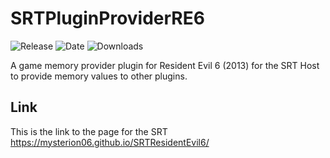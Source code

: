# SRTPluginProviderRE6
![Release](https://img.shields.io/github/v/release/Mysterion06/SRTPluginProviderRE6?label=current%20release&style=for-the-badge)
![Date](https://img.shields.io/github/release-date/Mysterion06/SRTPluginProviderRE6?style=for-the-badge)
![Downloads](https://img.shields.io/github/downloads/Mysterion06/SRTPluginProviderRE6/total?color=%23007EC6&style=for-the-badge)

A game memory provider plugin for Resident Evil 6 (2013) for the SRT Host to provide memory values to other plugins.

## Link

This is the link to the page for the SRT https://mysterion06.github.io/SRTResidentEvil6/
